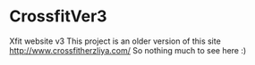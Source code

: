 # CrossfitVer3
Xfit website v3
This project is an older version of this site http://www.crossfitherzliya.com/
So nothing much to see here :)
